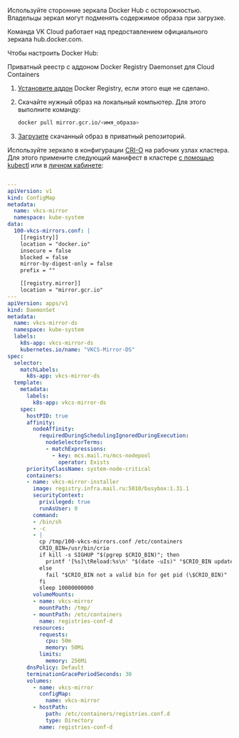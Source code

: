<warn>

Используйте сторонние зеркала Docker Hub с осторожностью. Владельцы зеркал могут подменять содержимое образа при загрузке.

Команда VK Cloud работает над предоставлением официального зеркала hub.docker.com.

</warn>

Чтобы настроить Docker Hub:

<tabs>
<tablist>
<tab>Приватный реестр с аддоном Docker Registry</tab>
<tab>Daemonset для Cloud Containers</tab>
</tablist>
  <tabpanel>

  1. [Установите аддон](../../../k8s/service-management/addons/advanced-installation/install-advanced-registry) Docker Registry, если этого еще не сделано.
  1. Скачайте нужный образ на локальный компьютер. Для этого выполните команду:

      ```bash
      docker pull mirror.gcr.io/<имя_образа>
      ```
  
  1. [Загрузите](../../../k8s/quick-start#3_zagruzite_nuzhnye_obrazy_v_reestr_docker) скачанный образ в приватный репозиторий.

  </tabpanel>
  <tabpanel>

  Используйте зеркало в конфигурации [CRI-O](https://cri-o.io/) на рабочих узлах кластера. Для этого примените следующий манифест в кластере [с помощью kubectl](../kubectl/) или в [личном кабинете](../../service-management/manage-resources/):

  ```yaml

  ---
  apiVersion: v1
  kind: ConfigMap
  metadata:
    name: vkcs-mirror
    namespace: kube-system
  data:
    100-vkcs-mirrors.conf: |
      [[registry]]
      location = "docker.io"
      insecure = false
      blocked = false
      mirror-by-digest-only = false
      prefix = ""

      [[registry.mirror]]
      location = "mirror.gcr.io"
  ---
  apiVersion: apps/v1
  kind: DaemonSet
  metadata:
    name: vkcs-mirror-ds
    namespace: kube-system
    labels:
      k8s-app: vkcs-mirror-ds
      kubernetes.io/name: "VKCS-Mirror-DS"
  spec:
    selector:
      matchLabels:
        k8s-app: vkcs-mirror-ds
    template:
      metadata:
        labels:
          k8s-app: vkcs-mirror-ds
      spec:
        hostPID: true
        affinity:
          nodeAffinity:
            requiredDuringSchedulingIgnoredDuringExecution:
              nodeSelectorTerms:
              - matchExpressions:
                - key: mcs.mail.ru/mcs-nodepool
                  operator: Exists
        priorityClassName: system-node-critical
        containers:
        - name: vkcs-mirror-installer
          image: registry.infra.mail.ru:5010/busybox:1.31.1
          securityContext:
            privileged: true
            runAsUser: 0
          command:
          - /bin/sh
          - -c
          - |
            cp /tmp/100-vkcs-mirrors.conf /etc/containers
            CRIO_BIN=/usr/bin/crio
            if kill -s SIGHUP "$(pgrep $CRIO_BIN)"; then
              printf '[%s]\tReload:%s\n' "$(date -uIs)" "$CRIO_BIN update config"
            else
              fail "$CRIO_BIN not a valid bin for get pid (\$CRIO_BIN)"
            fi
            sleep 10000000000
          volumeMounts:
          - name: vkcs-mirror
            mountPath: /tmp/
          - mountPath: /etc/containers
            name: registries-conf-d
          resources:
            requests:
              cpu: 50m
              memory: 50Mi
            limits:
              memory: 256Mi
        dnsPolicy: Default
        terminationGracePeriodSeconds: 30
        volumes:
          - name: vkcs-mirror
            configMap:
              name: vkcs-mirror
          - hostPath:
              path: /etc/containers/registries.conf.d
              type: Directory
            name: registries-conf-d
  ```

  </tabpanel>
</tabs>
